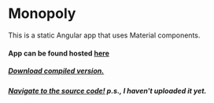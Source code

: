 # Monopoly
This is a static Angular app that uses Material components.

#### App can be found hosted [here](https://tony01230.github.io/html-toys/monopoly/index.html)

##### [Download compiled version.](./dist)
##### [Navigate to the source code!](./source) p.s., I haven't uploaded it yet.
